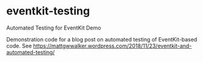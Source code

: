 # eventkit-testing
Automated Testing for EventKit Demo

Demonstration code for a blog post on automated testing of EventKit-based code.  See https://mattgwwalker.wordpress.com/2018/11/23/eventkit-and-automated-testing/
